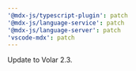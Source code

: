 ```yaml
---
'@mdx-js/typescript-plugin': patch
'@mdx-js/language-service': patch
'@mdx-js/language-server': patch
'vscode-mdx': patch
---
```


Update to Volar 2.3.
